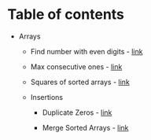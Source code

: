 # Table of contents

* Arrays

  * Find number with even digits - [link](https://leetcode.com/explore/learn/card/fun-with-arrays/521/introduction/3238/)

  * Max consecutive ones - [link](https://leetcode.com/explore/learn/card/fun-with-arrays/521/introduction/3237/)

  * Squares of sorted arrays - [link](https://leetcode.com/explore/learn/card/fun-with-arrays/521/introduction/3240/)

  * Insertions

    * Duplicate Zeros - [link](https://leetcode.com/explore/learn/card/fun-with-arrays/525/inserting-items-into-an-array/3245/)

    * Merge Sorted Arrays - [link](https://leetcode.com/explore/learn/card/fun-with-arrays/525/inserting-items-into-an-array/3253/)

  <!-- * Deletions

    * Remove Element - [link](https://leetcode.com/explore/learn/card/fun-with-arrays/526/deleting-items-from-an-array/3247/)

    * -->

